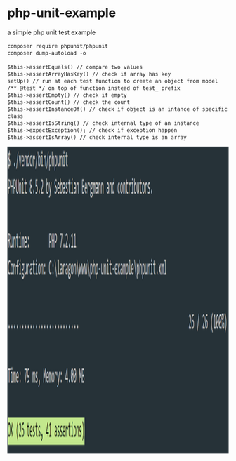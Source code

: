 # php-unit-example
a simple php unit test example

```
composer require phpunit/phpunit
composer dump-autoload -o

$this->assertEquals() // compare two values
$this->assertArrayHasKey() // check if array has key
setUp() // run at each test function to create an object from model
/** @test */ on top of function instead of test_ prefix
$this->assertEmpty() // check if empty 
$this->assertCount() // check the count
$this->assertInstanceOf() // check if object is an intance of specific class
$this->assertIsString() // check internal type of an instance
$this->expectException(); // check if exception happen
$this->assertIsArray() // check internal type is an array
```

<p align="center"><img height="700" src="https://raw.githubusercontent.com/alikamal1/php-unit-example/master/screenshot.PNG"></p>
